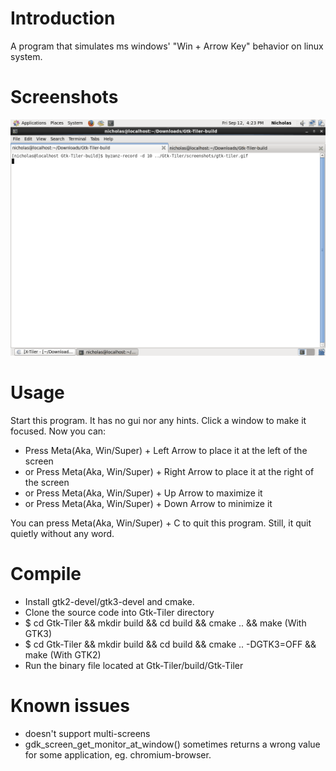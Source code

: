 Introduction
============

A program that simulates ms windows' "Win + Arrow Key" behavior on linux system.

Screenshots
===========

![Screenshot](/screenshots/gtk-tiler.gif?raw=true "Gtk-Tiler")

Usage
=====

Start this program. It has no gui nor any hints. Click a window to make it focused. Now you can:

 - Press Meta(Aka, Win/Super) + Left Arrow to place it at the left of the screen
 - or Press Meta(Aka, Win/Super) + Right Arrow to place it at the right of the screen
 - or Press Meta(Aka, Win/Super) + Up Arrow to maximize it
 - or Press Meta(Aka, Win/Super) + Down Arrow to minimize it

You can press Meta(Aka, Win/Super) + C to quit this program. Still, it quit quietly without any word.

Compile
=======

 - Install gtk2-devel/gtk3-devel and cmake.
 - Clone the source code into Gtk-Tiler directory
 - $ cd Gtk-Tiler && mkdir build && cd build && cmake .. && make (With GTK3)
 - $ cd Gtk-Tiler && mkdir build && cd build && cmake .. -DGTK3=OFF && make (With GTK2)
 - Run the binary file located at Gtk-Tiler/build/Gtk-Tiler

Known issues
============

 - doesn't support multi-screens
 - gdk_screen_get_monitor_at_window() sometimes returns a wrong value for some application, eg. chromium-browser.
